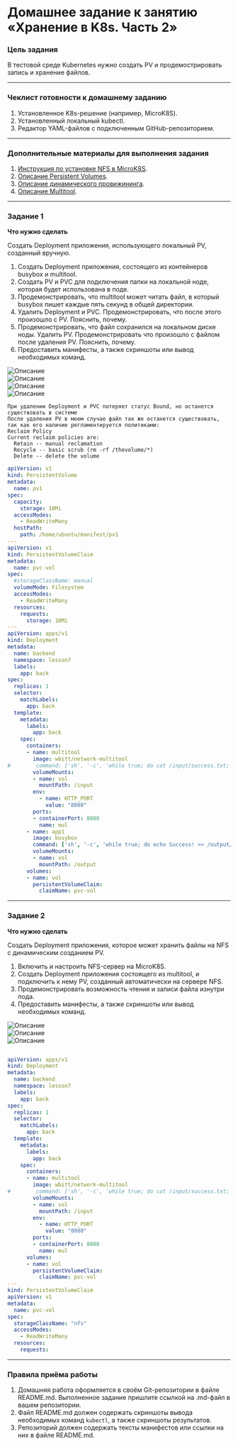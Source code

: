 # Домашнее задание к занятию «Хранение в K8s. Часть 2»

### Цель задания

В тестовой среде Kubernetes нужно создать PV и продемострировать запись и хранение файлов.

------

### Чеклист готовности к домашнему заданию

1. Установленное K8s-решение (например, MicroK8S).
2. Установленный локальный kubectl.
3. Редактор YAML-файлов с подключенным GitHub-репозиторием.

------

### Дополнительные материалы для выполнения задания

1. [Инструкция по установке NFS в MicroK8S](https://microk8s.io/docs/nfs). 
2. [Описание Persistent Volumes](https://kubernetes.io/docs/concepts/storage/persistent-volumes/). 
3. [Описание динамического провижининга](https://kubernetes.io/docs/concepts/storage/dynamic-provisioning/). 
4. [Описание Multitool](https://github.com/wbitt/Network-MultiTool).

------

### Задание 1

**Что нужно сделать**

Создать Deployment приложения, использующего локальный PV, созданный вручную.

1. Создать Deployment приложения, состоящего из контейнеров busybox и multitool.
2. Создать PV и PVC для подключения папки на локальной ноде, которая будет использована в поде.
3. Продемонстрировать, что multitool может читать файл, в который busybox пишет каждые пять секунд в общей директории. 
4. Удалить Deployment и PVC. Продемонстрировать, что после этого произошло с PV. Пояснить, почему.
5. Продемонстрировать, что файл сохранился на локальном диске ноды. Удалить PV.  Продемонстрировать что произошло с файлом после удаления PV. Пояснить, почему.
5. Предоставить манифесты, а также скриншоты или вывод необходимых команд.

  ![Описание](https://github.com/MaximovAA/school/blob/main/kub7.jpg)  
  ![Описание](https://github.com/MaximovAA/school/blob/main/kub7-2.jpg)  
  ![Описание](https://github.com/MaximovAA/school/blob/main/kub7-3.jpg)  
  ![Описание](https://github.com/MaximovAA/school/blob/main/kub7-4.jpg)  
```
При удалении Deployment и PVC потеряет статус Bound, но останется существовать в системе
После удаления PV в моем случае файл так же останется существовать, так как его наличие регламентируется политиками:
Reclaim Policy
Current reclaim policies are:
  Retain -- manual reclamation
  Recycle -- basic scrub (rm -rf /thevolume/*)
  Delete -- delete the volume
```
```yaml
apiVersion: v1
kind: PersistentVolume
metadata:
  name: pv1
spec:
  capacity:
    storage: 10Mi
  accessModes:
    - ReadWriteMany
  hostPath:
    path: /home/ubuntu/manifest/pv1
---
apiVersion: v1
kind: PersistentVolumeClaim
metadata:
  name: pvc-vol
spec:
  #storageClassName: manual
  volumeMode: Filesystem
  accessModes:
    - ReadWriteMany
  resources:
    requests:
      storage: 10Mi
---
apiVersion: apps/v1
kind: Deployment
metadata:
  name: backend
  namespace: lesson7
  labels:
    app: back
spec:
  replicas: 1
  selector:
    matchLabels:
      app: back
  template:
    metadata:
      labels:
        app: back
    spec:
      containers:
      - name: multitool
        image: wbitt/network-multitool
#        command: ['sh', '-c', 'while true; do cat /input/success.txt; sleep 10; done']
        volumeMounts:
        - name: vol
          mountPath: /input
        env:
          - name: HTTP_PORT
            value: "8080"
        ports:
        - containerPort: 8080
          name: mul
      - name: app1
        image: busybox
        command: ['sh', '-c', 'while true; do echo Success! >> /output/success.txt; sleep 5; done']
        volumeMounts:
        - name: vol
          mountPath: /output
      volumes:
      - name: vol
        persistentVolumeClaim:
          claimName: pvc-vol
```
------

### Задание 2

**Что нужно сделать**

Создать Deployment приложения, которое может хранить файлы на NFS с динамическим созданием PV.

1. Включить и настроить NFS-сервер на MicroK8S.
2. Создать Deployment приложения состоящего из multitool, и подключить к нему PV, созданный автоматически на сервере NFS.
3. Продемонстрировать возможность чтения и записи файла изнутри пода. 
4. Предоставить манифесты, а также скриншоты или вывод необходимых команд.

![Описание](https://github.com/MaximovAA/school/blob/main/kub7-5.jpg)  
![Описание](https://github.com/MaximovAA/school/blob/main/kub7-6.jpg)  
![Описание](https://github.com/MaximovAA/school/blob/main/kub7-7.jpg)  

```

```
```yaml
apiVersion: apps/v1
kind: Deployment
metadata:
  name: backend
  namespace: lesson7
  labels:
    app: back
spec:
  replicas: 1
  selector:
    matchLabels:
      app: back
  template:
    metadata:
      labels:
        app: back
    spec:
      containers:
      - name: multitool
        image: wbitt/network-multitool
#        command: ['sh', '-c', 'while true; do cat /input/success.txt; sleep 10; done']
        volumeMounts:
        - name: vol
          mountPath: /input
        env:
          - name: HTTP_PORT
            value: "8080"
        ports:
        - containerPort: 8080
          name: mul
      volumes:
      - name: vol
        persistentVolumeClaim:
          claimName: pvc-vol
---
kind: PersistentVolumeClaim
apiVersion: v1
metadata:
  name: pvc-vol
spec:
  storageClassName: "nfs"
  accessModes:
    - ReadWriteMany
  resources:
    requests:
```
------

### Правила приёма работы

1. Домашняя работа оформляется в своём Git-репозитории в файле README.md. Выполненное задание пришлите ссылкой на .md-файл в вашем репозитории.
2. Файл README.md должен содержать скриншоты вывода необходимых команд `kubectl`, а также скриншоты результатов.
3. Репозиторий должен содержать тексты манифестов или ссылки на них в файле README.md.
